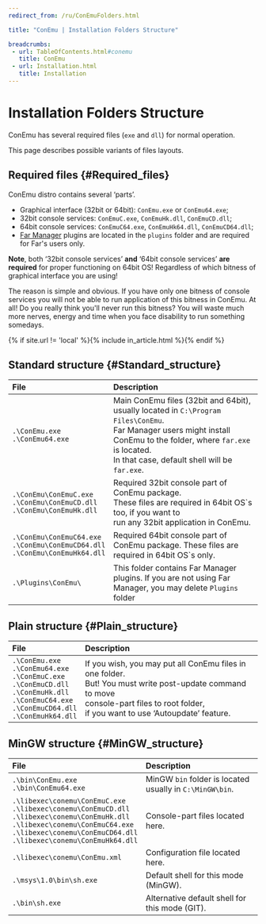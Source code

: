 ```yaml
---
redirect_from: /ru/ConEmuFolders.html

title: "ConEmu | Installation Folders Structure"

breadcrumbs:
 - url: TableOfContents.html#conemu
   title: ConEmu
 - url: Installation.html
   title: Installation
---
```


# Installation Folders Structure

ConEmu has several required files (`exe` and `dll`) for normal operation.

This page describes possible variants of files layouts.


## Required files  {#Required_files}

ConEmu distro contains several ‘parts’.

* Graphical interface (32bit or 64bit): `ConEmu.exe` or `ConEmu64.exe`;
* 32bit console services: `ConEmuC.exe`, `ConEmuHk.dll`, `ConEmuCD.dll`;
* 64bit console services: `ConEmuC64.exe`, `ConEmuHk64.dll`, `ConEmuCD64.dll`;
* [Far Manager](FarManager.html) plugins are located in the `plugins` folder and are required for Far's users only.

**Note**, both ‘32bit console services’ **and** ‘64bit console services’ **are required**
for proper functioning on 64bit OS!
Regardless of which bitness of graphical interface you are using!

The reason is simple and obvious. If you have only one bitness of console services
you will not be able to run application of this bitness in ConEmu. At all!
Do you really think you'll never run this bitness?
You will waste much more nerves, energy and time when you face
disability to run something somedays.

{% if site.url != 'local' %}{% include in_article.html %}{% endif %}


## Standard structure  {#Standard_structure}

| File | Description |
|:---|:---|
| `.\ConEmu.exe` <br> `.\ConEmu64.exe` | Main ConEmu files (32bit and 64bit), usually located in `C:\Program Files\ConEmu`.<br> Far Manager users might install ConEmu to the folder, where `far.exe` is located.<br> In that case, default shell will be `far.exe`. |
| `.\ConEmu\ConEmuC.exe` <br> `.\ConEmu\ConEmuCD.dll` <br> `.\ConEmu\ConEmuHk.dll` | Required 32bit console part of ConEmu package.<br> These files are required in 64bit OS`s too, if you want to<br> run any 32bit application in ConEmu. |
| `.\ConEmu\ConEmuC64.exe` <br> `.\ConEmu\ConEmuCD64.dll` <br> `.\ConEmu\ConEmuHk64.dll` | Required 64bit console part of ConEmu package. These files are required in 64bit OS`s only. |
| `.\Plugins\ConEmu\` | This folder contains Far Manager plugins. If you are not using Far Manager, you may delete `Plugins` folder |


## Plain structure  {#Plain_structure}

| File | Description |
|:---|:---|
| `.\ConEmu.exe` <br> `.\ConEmu64.exe` <br> `.\ConEmuC.exe` <br> `.\ConEmuCD.dll` <br> `.\ConEmuHk.dll` <br> `.\ConEmuC64.exe` <br> `.\ConEmuCD64.dll` <br> `.\ConEmuHk64.dll` | If you wish, you may put all ConEmu files in one folder.<br> But! You must write post-update command to move<br> console-part files to root folder,<br> if you want to use ‘Autoupdate’ feature. |


## MinGW structure  {#MinGW_structure}

| File | Description |
|:---|:---|
| `.\bin\ConEmu.exe` <br> `.\bin\ConEmu64.exe` | MinGW `bin` folder is located usually in `C:\MinGW\bin`. |
| `.\libexec\conemu\ConEmuC.exe` <br> `.\libexec\conemu\ConEmuCD.dll` <br> `.\libexec\conemu\ConEmuHk.dll` <br> `.\libexec\conemu\ConEmuC64.exe` <br> `.\libexec\conemu\ConEmuCD64.dll` <br> `.\libexec\conemu\ConEmuHk64.dll` | Console-part files located here. |
| `.\libexec\conemu\ConEmu.xml` | Configuration file located here. |
| `.\msys\1.0\bin\sh.exe` | Default shell for this mode (MinGW). |
| `.\bin\sh.exe` | Alternative default shell for this mode (GIT). |

